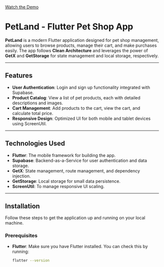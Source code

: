 [Watch the Demo](https://github.com/username/repository/blob/main/path/to/video.mp4)

# PetLand - Flutter Pet Shop App

**PetLand** is a modern Flutter application designed for pet shop management, allowing users to browse products, manage their cart, and make purchases easily. The app follows **Clean Architecture** and leverages the power of **GetX** and **GetStorage** for state management and local storage, respectively.

---

## Features

- **User Authentication**: Login and sign up functionality integrated with Supabase.
- **Product Catalog**: View a list of pet products, each with detailed descriptions and images.
- **Cart Management**: Add products to the cart, view the cart, and calculate total price.
- **Responsive Design**: Optimized UI for both mobile and tablet devices using ScreenUtil.

---

## Technologies Used

- **Flutter**: The mobile framework for building the app.
- **Supabase**: Backend-as-a-Service for user authentication and data storage.
- **GetX**: State management, route management, and dependency injection.
- **GetStorage**: Local storage for small data persistence.
- **ScreenUtil**: To manage responsive UI scaling.

---

## Installation

Follow these steps to get the application up and running on your local machine.

### Prerequisites

- **Flutter**: Make sure you have Flutter installed. You can check this by running:
  ```bash
  flutter --version
